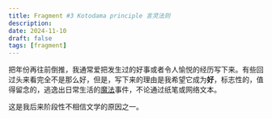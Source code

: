 ```yaml
---
title: Fragment #3 Kotodama principle 言灵法则
description: 
date: 2024-11-10
draft: false 
tags: [fragment] 
---
```

把年份再往前倒推，我通常爱把发生过的好事或者令人愉悦的经历写下来。有些回过头来看完全不是那么好，但是，写下来的理由是我希望它成为**好**，标志性的，值得留念的，逃逸出日常生活的[魔法](https://en.wikipedia.org/wiki/Kotodama)事件，不论通过纸笔或网络文本。

这是我后来阶段性不相信文学的原因之一。

